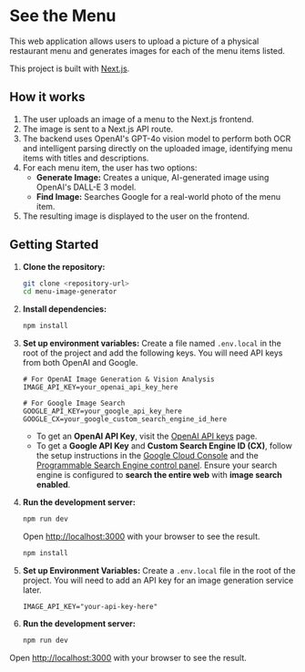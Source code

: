 # See the Menu

This web application allows users to upload a picture of a physical restaurant menu and generates images for each of the menu items listed.

This project is built with [Next.js](https://nextjs.org/).

## How it works

1.  The user uploads an image of a menu to the Next.js frontend.
2.  The image is sent to a Next.js API route.
3.  The backend uses OpenAI's GPT-4o vision model to perform both OCR and intelligent parsing directly on the uploaded image, identifying menu items with titles and descriptions.
4.  For each menu item, the user has two options:
    - **Generate Image:** Creates a unique, AI-generated image using OpenAI's DALL-E 3 model.
    - **Find Image:** Searches Google for a real-world photo of the menu item.
5.  The resulting image is displayed to the user on the frontend.

## Getting Started

1.  **Clone the repository:**
    ```bash
    git clone <repository-url>
    cd menu-image-generator
    ```

2.  **Install dependencies:**
    ```bash
    npm install
    ```

3.  **Set up environment variables:**
    Create a file named `.env.local` in the root of the project and add the following keys. You will need API keys from both OpenAI and Google.

    ```
    # For OpenAI Image Generation & Vision Analysis
    IMAGE_API_KEY=your_openai_api_key_here

    # For Google Image Search
    GOOGLE_API_KEY=your_google_api_key_here
    GOOGLE_CX=your_google_custom_search_engine_id_here
    ```

    - To get an **OpenAI API Key**, visit the [OpenAI API keys](https://platform.openai.com/api-keys) page.
    - To get a **Google API Key** and **Custom Search Engine ID (CX)**, follow the setup instructions in the [Google Cloud Console](https://console.cloud.google.com/apis/credentials) and the [Programmable Search Engine control panel](https://programmablesearchengine.google.com/controlpanel/all). Ensure your search engine is configured to **search the entire web** with **image search enabled**.

4.  **Run the development server:**
    ```bash
    npm run dev
    ```

    Open [http://localhost:3000](http://localhost:3000) with your browser to see the result.
    ```bash
    npm install
    ```

2.  **Set up Environment Variables:**
    Create a `.env.local` file in the root of the project. You will need to add an API key for an image generation service later.
    ```
    IMAGE_API_KEY="your-api-key-here"
    ```

3.  **Run the development server:**
    ```bash
    npm run dev
    ```

Open [http://localhost:3000](http://localhost:3000) with your browser to see the result.
